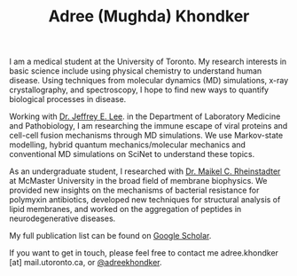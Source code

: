 <header>
    <h1>Adree (Mughda) Khondker</h1>
</header>

I am a medical student at the University of Toronto. My research interests in basic science include using physical chemistry to understand human disease. Using techniques from molecular dynamics (MD) simulations, x-ray crystallography, and spectroscopy, I hope to find new ways to quantify biological processes in disease.

Working with <a href="https://www.leelab-utoronto.com/">Dr. Jeffrey E. Lee</a>. in the Department of Laboratory Medicine and Pathobiology, I am researching the immune escape of viral proteins and cell-cell fusion mechanisms through MD simulations. We use Markov-state modelling, hybrid quantum mechanics/molecular mechanics and conventional MD simulations on SciNet to understand these topics.

As an undergraduate student, I researched with <a href="http://www.rheinstaedter.de/maikel/">Dr. Maikel C. Rheinstadter</a> at McMaster University in the broad field of membrane biophysics. We provided new insights on the mechanisms of bacterial resistance for polymyxin antibiotics, developed new techniques for structural analysis of lipid membranes, and worked on the aggregation of peptides in neurodegenerative diseases. 

My full publication list can be found on <a href="https://scholar.google.ca/citations?user=ZHtyc_kAAAAJ&hl=en">Google Scholar</a>.

If you want to get in touch, please feel free to contact me adree.khondker [at] mail.utoronto.ca, or <a href="https://twitter.com/AdreeKhondker">@adreekhondker</a>.
